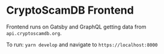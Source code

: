 # CryptoScamDB Frontend

Frontend runs on Gatsby and GraphQL getting data from `api.cryptoscamdb.org`.

To run: `yarn develop` and navigate to `https://localhost:8000`